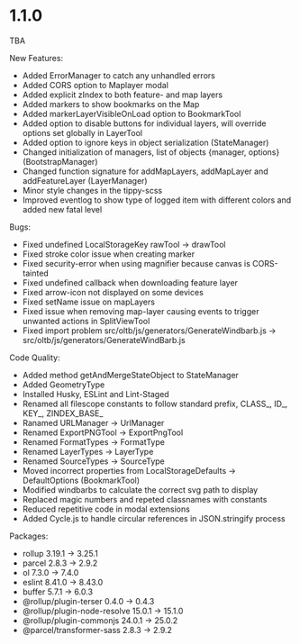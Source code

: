# 1.1.0
TBA

New Features:
- Added ErrorManager to catch any unhandled errors
- Added CORS option to Maplayer modal
- Added explicit zIndex to both feature- and map layers
- Added markers to show bookmarks on the Map
- Added markerLayerVisibleOnLoad option to BookmarkTool
- Added option to disable buttons for individual layers, will override options set globally in LayerTool
- Added option to ignore keys in object serialization (StateManager)
- Changed initialization of managers, list of objects {manager, options} (BootstrapManager)
- Changed function signature for addMapLayers, addMapLayer and addFeatureLayer (LayerManager)
- Minor style changes in the tippy-scss
- Improved eventlog to show type of logged item with different colors and added new fatal level

Bugs:
- Fixed undefined LocalStorageKey rawTool -> drawTool
- Fixed stroke color issue when creating marker
- Fixed security-error when using magnifier because canvas is CORS-tainted
- Fixed undefined callback when downloading feature layer
- Fixed arrow-icon not displayed on some devices
- Fixed setName issue on mapLayers
- Fixed issue when removing map-layer causing events to trigger unwanted actions in SplitViewTool
- Fixed import problem src/oltb/js/generators/GenerateWindbarb.js -> src/oltb/js/generators/GenerateWindBarb.js

Code Quality:
- Added method getAndMergeStateObject to StateManager
- Added GeometryType
- Installed Husky, ESLint and Lint-Staged
- Renamed all filescope constants to follow standard prefix, CLASS_, ID_, KEY_, ZINDEX_BASE_
- Ranamed URLManager -> UrlManager
- Renamed ExportPNGTool -> ExportPngTool
- Renamed FormatTypes -> FormatType
- Renamed LayerTypes -> LayerType
- Renamed SourceTypes -> SourceType
- Moved incorrect properties from LocalStorageDefaults -> DefaultOptions (BookmarkTool)
- Modified windbarbs to calculate the correct svg path to display
- Replaced magic numbers and repeted classnames with constants
- Reduced repetitive code in modal extensions
- Added Cycle.js to handle circular references in JSON.stringify process

Packages:
- rollup 3.19.1 -> 3.25.1
- parcel 2.8.3 -> 2.9.2
- ol 7.3.0 -> 7.4.0
- eslint 8.41.0 -> 8.43.0
- buffer 5.7.1 -> 6.0.3
- @rollup/plugin-terser 0.4.0 -> 0.4.3
- @rollup/plugin-node-resolve 15.0.1 -> 15.1.0
- @rollup/plugin-commonjs 24.0.1 -> 25.0.2
- @parcel/transformer-sass 2.8.3 -> 2.9.2